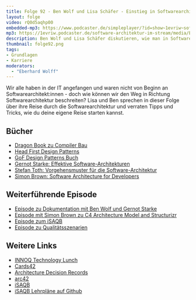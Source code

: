```yaml
---
title: Folge 92 - Ben Wolf und Lisa Schäfer - Einstieg in Softwarearchitektur
layout: folge
video: rQ0d5aqhp00
embedded-mp3: https://www.podcaster.de/simpleplayer/?id=show~1evriw~software-architektur-im-stream~pod-e9033a8af3d97c04f8294552d9&v=1637404078
mp3: https://1evriw.podcaster.de/software-architektur-im-stream/media/EinstiegSoftwareArchitektur.mp3
description: Ben Wolf und Lisa Schäfer diskutieren, wie man in Software-Architektur einsteigen kann.
thumbnail: folge92.png
tags:
- Grundlagen
- Karriere
moderators:
  - "Eberhard Wolff"
---
```


Wir alle haben in der IT angefangen und waren nicht von Beginn an
Softwarearchitekt:innen - doch wie können wir den Weg in Richtung
Softwarearchitektur beschreiten? Lisa und Ben sprechen in dieser Folge
über ihre Reise durch die Softwarearchitektur und verraten
Tipps und Tricks, wie du deine eigene Reise starten kannst.

## Bücher

* [Dragon Book zu Compiler Bau](https://amzn.to/3FsJdh8)
* [Head First Design Patterns](https://amzn.to/3ny4VtT)
* [GoF Design Patterns Buch](https://amzn.to/3nBDYpw)
* [Gernot Starke: Effektive Software-Architekturen](https://amzn.to/3CC6Thp)
* [Stefan Toth: Vorgehensmuster für die Software-Architektur](https://amzn.to/3oLBJPB)
* [Simon Brown: Software Architecture for Developers](https://softwarearchitecturefordevelopers.com/)

## Weiterführende Episode

* [Episode zu Dokumentation mit Ben Wolf und Gernot Starke](/2021/10/28/folge87.html)
* [Episode mit Simon Brown zu C4 Architecture Model and Structurizr](/2021/01/22/folge36.html)
* [Episode zum iSAQB](/2020/06/26/folge003.html)
* [Episode zu Qualitätsszenarien](/2021/07/16/folge67.html)

## Weitere Links

* [INNOQ Technology Lunch](https://www.innoq.com/de/technology-lunch/)
* [Cards42](https://cards42.org)
* [Architecture Decision Records](https://www.cognitect.com/blog/2011/11/15/documenting-architecture-decisions)
* [arc42](https://arc42.org)
* [iSAQB](https://www.isaqb.org)
* [iSAQB Lehrpläne auf Github](https://isaqb-org.github.io)
